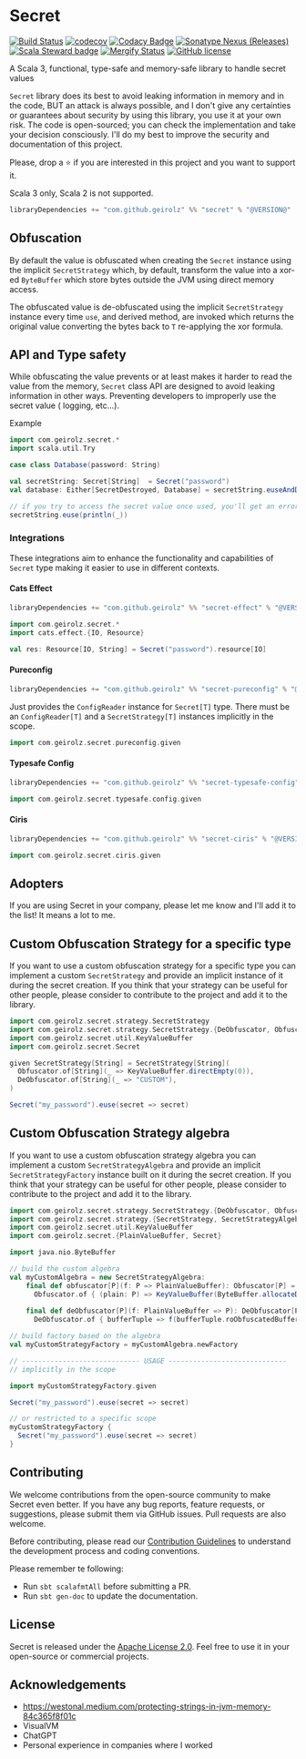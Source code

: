 # Secret

[![Build Status](https://github.com/geirolz/secret/actions/workflows/cicd.yml/badge.svg)](https://github.com/geirolz/secret/actions)
[![codecov](https://img.shields.io/codecov/c/github/geirolz/secret)](https://codecov.io/gh/geirolz/secret)
[![Codacy Badge](https://api.codacy.com/project/badge/Grade/db3274b55e0c4031803afb45f58d4413)](https://www.codacy.com/manual/david.geirola/secret?utm_source=github.com&amp;utm_medium=referral&amp;utm_content=geirolz/secret&amp;utm_campaign=Badge_Grade)
[![Sonatype Nexus (Releases)](https://img.shields.io/nexus/r/com.github.geirolz/secret_3?server=https%3A%2F%2Foss.sonatype.org)](https://mvnrepository.com/artifact/com.github.geirolz/secret)
[![Scala Steward badge](https://img.shields.io/badge/Scala_Steward-helping-blue.svg?style=flat&logo=data:image/png;base64,iVBORw0KGgoAAAANSUhEUgAAAA4AAAAQCAMAAAARSr4IAAAAVFBMVEUAAACHjojlOy5NWlrKzcYRKjGFjIbp293YycuLa3pYY2LSqql4f3pCUFTgSjNodYRmcXUsPD/NTTbjRS+2jomhgnzNc223cGvZS0HaSD0XLjbaSjElhIr+AAAAAXRSTlMAQObYZgAAAHlJREFUCNdNyosOwyAIhWHAQS1Vt7a77/3fcxxdmv0xwmckutAR1nkm4ggbyEcg/wWmlGLDAA3oL50xi6fk5ffZ3E2E3QfZDCcCN2YtbEWZt+Drc6u6rlqv7Uk0LdKqqr5rk2UCRXOk0vmQKGfc94nOJyQjouF9H/wCc9gECEYfONoAAAAASUVORK5CYII=)](https://scala-steward.org)
[![Mergify Status](https://img.shields.io/endpoint.svg?url=https://api.mergify.com/v1/badges/geirolz/secret&style=flat)](https://mergify.io)
[![GitHub license](https://img.shields.io/github/license/geirolz/secret)](https://github.com/geirolz/secret/blob/main/LICENSE)

A Scala 3, functional, type-safe and memory-safe library to handle secret values 

`Secret` library does its best to avoid leaking information in memory and in the code, BUT an attack is always possible,
and I don't give any certainties or guarantees about security by using this library, you use it at your own risk. The code is open-sourced; you can check the implementation and take your
decision consciously. I'll do my best to improve the security and documentation of this project.

Please, drop a ⭐️ if you are interested in this project and you want to support it.

Scala 3 only, Scala 2 is not supported.
```sbt
libraryDependencies += "com.github.geirolz" %% "secret" % "@VERSION@"
```

## Obfuscation

By default the value is obfuscated when creating the `Secret` instance using the implicit `SecretStrategy` which, by default, transform the value into a xor-ed
`ByteBuffer` which store bytes outside the JVM using direct memory access.

The obfuscated value is de-obfuscated using the implicit `SecretStrategy` instance every time `use`, and derived method, are invoked which returns the original
value converting the bytes back to `T` re-applying the xor formula.

## API and Type safety

While obfuscating the value prevents or at least makes it harder to read the value from the memory, `Secret` class API are designed to avoid leaking
information in other ways. Preventing developers to improperly use the secret value ( logging, etc...).

Example
```scala mdoc:reset
import com.geirolz.secret.*
import scala.util.Try

case class Database(password: String)

val secretString: Secret[String]  = Secret("password")
val database: Either[SecretDestroyed, Database] = secretString.euseAndDestroy(password => Database(password))

// if you try to access the secret value once used, you'll get an error
secretString.euse(println(_))
```

### Integrations

These integrations aim to enhance the functionality and capabilities of `Secret` type making it easier to use in different contexts.

#### Cats Effect
```sbt
libraryDependencies += "com.github.geirolz" %% "secret-effect" % "@VERSION@"
```

```scala mdoc:reset:silent
import com.geirolz.secret.*
import cats.effect.{IO, Resource}

val res: Resource[IO, String] = Secret("password").resource[IO]
```

#### Pureconfig
```sbt
libraryDependencies += "com.github.geirolz" %% "secret-pureconfig" % "@VERSION@"
```

Just provides the `ConfigReader` instance for `Secret[T]` type.
There must be an `ConfigReader[T]` and a `SecretStrategy[T]` instances implicitly in the scope.
```scala mdoc:reset
import com.geirolz.secret.pureconfig.given
```
#### Typesafe Config
```sbt
libraryDependencies += "com.github.geirolz" %% "secret-typesafe-config" % "@VERSION@"
```
```scala mdoc:reset
import com.geirolz.secret.typesafe.config.given
```

#### Ciris
```sbt
libraryDependencies += "com.github.geirolz" %% "secret-ciris" % "@VERSION@"
```
```scala mdoc:reset
import com.geirolz.secret.ciris.given
```

## Adopters

If you are using Secret in your company, please let me know and I'll add it to the list! It means a lot to me.

## Custom Obfuscation Strategy for a specific type

If you want to use a custom obfuscation strategy for a specific type you can implement a custom `SecretStrategy` and provide an implicit instance of it during the secret creation.
If you think that your strategy can be useful for other people, please consider to contribute to the project and add it to the library.

```scala mdoc:reset
import com.geirolz.secret.strategy.SecretStrategy
import com.geirolz.secret.strategy.SecretStrategy.{DeObfuscator, Obfuscator}
import com.geirolz.secret.util.KeyValueBuffer
import com.geirolz.secret.Secret

given SecretStrategy[String] = SecretStrategy[String](
  Obfuscator.of[String](_ => KeyValueBuffer.directEmpty(0)),
  DeObfuscator.of[String](_ => "CUSTOM"),
)

Secret("my_password").euse(secret => secret)
```

## Custom Obfuscation Strategy algebra

If you want to use a custom obfuscation strategy algebra you can implement a custom `SecretStrategyAlgebra` and provide an implicit `SecretStrategyFactory` instance built on it during the secret creation.
If you think that your strategy can be useful for other people, please consider to contribute to the project and add it to the library.

```scala mdoc:reset
import com.geirolz.secret.strategy.SecretStrategy.{DeObfuscator, Obfuscator}
import com.geirolz.secret.strategy.{SecretStrategy, SecretStrategyAlgebra}
import com.geirolz.secret.util.KeyValueBuffer
import com.geirolz.secret.{PlainValueBuffer, Secret}

import java.nio.ByteBuffer

// build the custom algebra
val myCustomAlgebra = new SecretStrategyAlgebra:
    final def obfuscator[P](f: P => PlainValueBuffer): Obfuscator[P] =
      Obfuscator.of { (plain: P) => KeyValueBuffer(ByteBuffer.allocateDirect(0), f(plain)) }
    
    final def deObfuscator[P](f: PlainValueBuffer => P): DeObfuscator[P] =
      DeObfuscator.of { bufferTuple => f(bufferTuple.roObfuscatedBuffer) }

// build factory based on the algebra
val myCustomStrategyFactory = myCustomAlgebra.newFactory

// ----------------------------- USAGE -----------------------------
// implicitly in the scope

import myCustomStrategyFactory.given

Secret("my_password").euse(secret => secret)

// or restricted to a specific scope
myCustomStrategyFactory {
  Secret("my_password").euse(secret => secret)
}
```

## Contributing

We welcome contributions from the open-source community to make Secret even better. If you have any bug reports,
feature requests, or suggestions, please submit them via GitHub issues. Pull requests are also welcome.

Before contributing, please read
our [Contribution Guidelines](https://github.com/geirolz/secret/blob/main/CONTRIBUTING.md) to understand the
development process and coding conventions.

Please remember te following:

- Run `sbt scalafmtAll` before submitting a PR.
- Run `sbt gen-doc` to update the documentation.

## License

Secret is released under the [Apache License 2.0](https://github.com/geirolz/secret/blob/main/LICENSE).
Feel free to use it in your open-source or commercial projects.

## Acknowledgements
- https://westonal.medium.com/protecting-strings-in-jvm-memory-84c365f8f01c
- VisualVM
- ChatGPT
- Personal experience in companies where I worked
